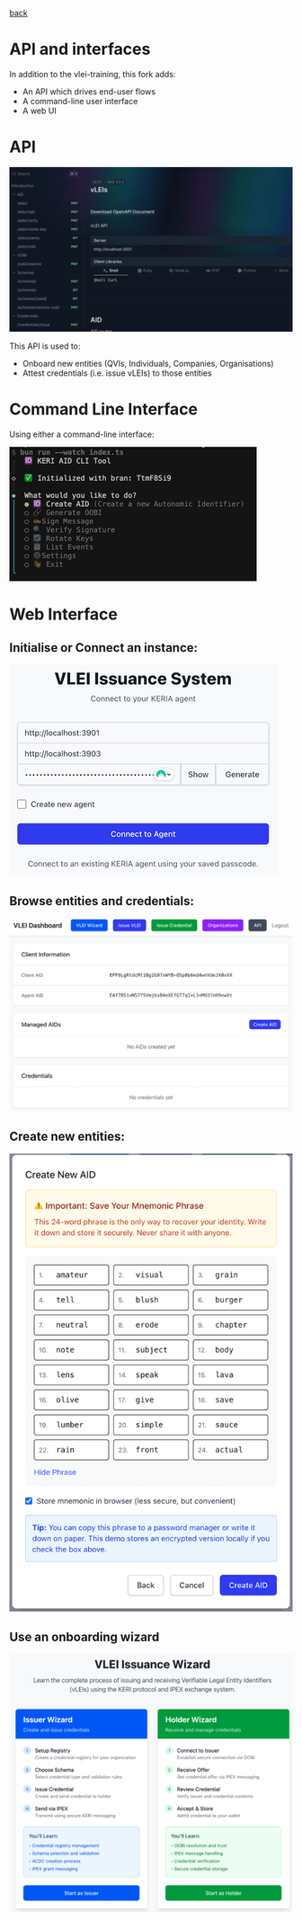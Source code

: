 [back](../README.md)
# API and interfaces

In addition to the vlei-training, this fork adds:

 * An API which drives end-user flows
 * A command-line user interface
 * A web UI

# API

![api](./api.png)

This API is used to:

 * Onboard new entities (QVIs, Individuals, Companies, Organisations)
 * Attest credentials (i.e. issue vLEIs) to those entities


# Command Line Interface

Using either a command-line interface:

![cli](./cli.png)

# Web Interface


## Initialise or Connect an instance:
![login](./uiLogin.png)


## Browse entities and credentials:
![dashboard](./dashboard.png)

## Create new entities:
![createAID](./createAID.png)

## Use an onboarding wizard 
![wizard](./wizard.png)